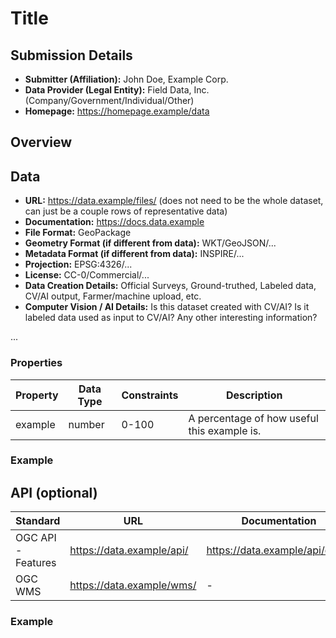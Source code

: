 # Title <!-- Replace with your title of the dataset -->

## Submission Details

- **Submitter (Affiliation):** John Doe, Example Corp.
- **Data Provider (Legal Entity):** Field Data, Inc. (Company/Government/Individual/Other)
- **Homepage:** https://homepage.example/data

## Overview

<!-- Please provide a short overview about your data and/or API. -->

## Data

<!-- Any important information about your field boundary data and metadata,
e.g. in which format and projection the geometry is provided. -->

- **URL:** https://data.example/files/ (does not need to be the whole dataset, can just be a couple rows of representative data)
- **Documentation:** https://docs.data.example
- **File Format:** GeoPackage
- **Geometry Format (if different from data):** WKT/GeoJSON/...
- **Metadata Format (if different from data):** INSPIRE/...
- **Projection:** EPSG:4326/...
- **License:** CC-0/Commercial/...
- **Data Creation Details:** Official Surveys, Ground-truthed, Labeled data, CV/AI output, Farmer/machine upload, etc.
- **Computer Vision / AI Details:** Is this dataset created with CV/AI? Is it labeled data used as input to CV/AI? Any other interesting information? 

...

### Properties

<!-- A list of properties with e.g. a short description, data type, constraints such as value range or allowed values, etc. This can be found by opening the data file in qgis, then 
   right clicking on the layer and selecting 'layer properties', and then going to the 'fields' section. The 'name' in qgis is the property in this table, and the 'Type name' is the Data Type -->

| Property | Data Type | Constraints | Description |
| -------- | --------- | ----------- | ----------- |
| example  | number    | 0-100       | A percentage of how useful this example is. |

### Example

<!-- Please provide a link to the data or embed it into this document as a code block. -->

## API (optional)

<!-- Any important information about your API that is not captured in the chapters above,
e.g. an example response of a field boundary. -->

| Standard | URL | Documentation |
| -------- | --- | ------------- |
| OGC API - Features | https://data.example/api/ | https://data.example/api/docs/ |
| OGC WMS            | https://data.example/wms/ | - |

### Example

<!-- Please provide a link to the data or embed it into this document as a code block. -->
